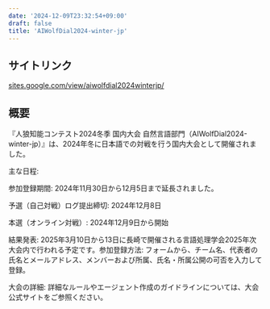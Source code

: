 ```yaml
---
date: '2024-12-09T23:32:54+09:00'
draft: false
title: 'AIWolfDial2024-winter-jp'
---
```


## サイトリンク

[sites.google.com/view/aiwolfdial2024winterjp/](https://sites.google.com/view/aiwolfdial2024winterjp/)

## 概要

​『人狼知能コンテスト2024冬季 国内大会 自然言語部門（AIWolfDial2024-winter-jp）』は、​2024年冬に日本語での対戦を行う国内大会として開催されました。​

主な日程:

参加登録期間: 2024年11月30日から12月5日まで延長されました。​

予選（自己対戦）ログ提出締切: 2024年12月8日​

本選（オンライン対戦）: 2024年12月9日から開始​

結果発表: 2025年3月10日から13日に長崎で開催される言語処理学会2025年次大会内で行われる予定です。​
参加登録方法: フォームから、チーム名、代表者の氏名とメールアドレス、メンバーおよび所属、氏名・所属公開の可否を入力して登録。​

大会の詳細: 詳細なルールやエージェント作成のガイドラインについては、大会公式サイトをご参照ください。
